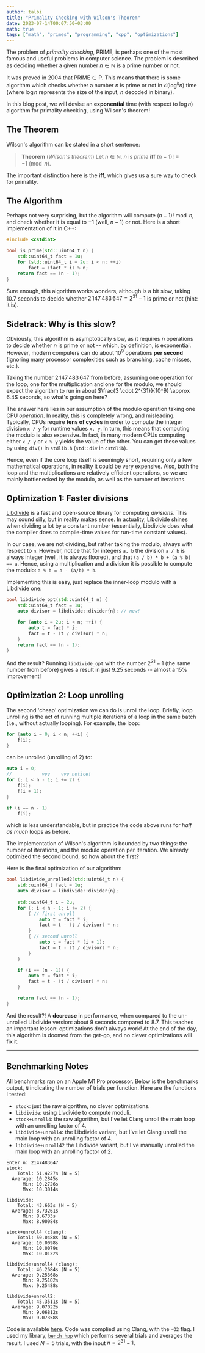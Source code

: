 ```yaml
---
author: talbi
title: "Primality Checking with Wilson's Theorem"
date: 2023-07-14T00:07:50+03:00
math: true
tags: ["math", "primes", "programming", "cpp", "optimizations"]
---
```


<!--more-->

The problem of *primality checking*, $\mathrm{PRIME}$, is perhaps one of the most famous and useful problems in computer science. The problem is described as deciding whether a given number $n \in \mathbb{N}$ is a prime number or not.

It was proved in 2004 that $\mathrm{PRIME} \in \mathsf{P}$. This means that there is some algorithm which checks whether a number $n$ is prime or not in $\mathcal{O}(\log^k n)$ time (where $\log n$ represents the size of the input, $n$ decoded in binary).

In this blog post, we will devise an **exponential** time (with respect to $\log n$) algorithm for primality checking, using Wilson's theorem!

## The Theorem

Wilson's algorithm can be stated in a short sentence:

> **Theorem** (*Wilson's theorem*) Let $n \in \mathbb{N}$. $n$ is *prime* **iff** $(n - 1)! \equiv -1 \pmod n$.

The important distinction here is the **iff**, which gives us a sure way to check for primality.

## The Algorithm

Perhaps not very surprising, but the algorithm will compute $(n - 1)! \bmod n$, and check whether it is equal to $-1$ (well, $n - 1$) or not. Here is a short implementation of it in C++:

```c++
#include <cstdint>

bool is_prime(std::uint64_t n) {
    std::uint64_t fact = 1u;
    for (std::uint64_t i = 2u; i < n; ++i)
        fact = (fact * i) % n;
    return fact == (n - 1);
}
```

Sure enough, this algorithm works wonders, although is a bit slow, taking 10.7 seconds to decide whether $2\, 147\, 483\, 647 = 2^{31} - 1$ is prime or not (hint: it is).

## Sidetrack: Why is this slow?

Obviously, this algorithm is asymptotically slow, as it requires $n$ operations to decide whether $n$ is prime or not -- which, by definition, is exponential. However, modern computers can do about $10^9$ operations **per second** (ignoring many processor complexities such as branching, cache misses, etc.).

Taking the number $2\, 147\, 483\, 647$ from before, assuming one operation for the loop, one for the multiplication and one for the modulo, we should expect the algorithm to run in about $\frac{3 \cdot 2^{31}}{10^9} \approx 6.4$ seconds, so what's going on here?

The answer here lies in our assumption of the modulo operation taking one CPU *operation*. In reality, this is completely wrong, and misleading. Typically, CPUs require **tens of cycles** in order to compute the integer division `x / y` for runtime values `x, y`. In turn, this means that computing the modulo is also expensive. In fact, in many modern CPUs computing either `x / y` or `x % y` yields the value of the other. You can get these values by using `div()` in `stdlib.h` (`std::div` in `cstdlib`).

Hence, even if the core loop itself is seemingly short, requiring only a few mathematical operations, in reality it could be very expensive. Also, both the loop and the multiplications are relatively efficient operations, so we are mainly bottlenecked by the modulo, as well as the number of iterations.

## Optimization 1: Faster divisions

[Libdivide](https://libdivide.com) is a fast and open-source library for computing *divisions*. This may sound silly, but in reality makes sense. In actuality, Libdivide shines when dividing a lot by a constant number (essentially, Libdivide does what the compiler does to compile-time values for run-time constant values).

In our case, we are not dividing, but rather taking the modulo, always with respect to `n`. However, notice that for integers `a, b` the division `a / b` is always integer (well, it is always floored), and that `(a / b) * b + (a % b) == a`. Hence, using a multiplication and a division it is possible to compute the modulo: `a % b = a - (a/b) * b`.

Implementing this is easy, just replace the inner-loop modulo with a Libdivide one:

```c++
bool libdivide_opt(std::uint64_t n) {
    std::uint64_t fact = 1u;
    auto divisor = libdivide::divider{n}; // new!

    for (auto i = 2u; i < n; ++i) {
        auto t = fact * i;
        fact = t - (t / divisor) * n;
    }
    return fact == (n - 1);
}
```

And the result? Running `libdivide_opt` with the number $2^{31} - 1$ (the same number from before) gives a result in just 9.25 seconds -- almost a 15% improvement!

## Optimization 2: Loop unrolling

The second 'cheap' optimization we can do is unroll the loop. Briefly, loop unrolling is the act of running multiple iterations of a loop in the same batch (i.e., without actually looping). For example, the loop:

```c++
for (auto i = 0; i < n; ++i) {
    f(i);
}
```
can be unrolled (unrolling of $2$) to:

```c++
auto i = 0;
//           vvv    vvv notice!
for (; i < n - 1; i += 2) {
    f(i);
    f(i + 1);
}

if (i == n - 1)
    f(i);
```
which is less understandable, but in practice the code above runs for *half as much* loops as before. 

The implementation of Wilson's algorithm is bounded by two things: the number of iterations, and the modulo operation per iteration. We already optimized the second bound, so how about the first?

Here is the final optimization of our algorithm:

```c++
bool libdivide_unrolled2(std::uint64_t n) {
    std::uint64_t fact = 1u;
    auto divisor = libdivide::divider{n};
    
    std::uint64_t i = 2u; 
    for (; i < n - 1; i += 2) {
        { // first unroll
            auto t = fact * i;
            fact = t - (t / divisor) * n;
        }
        { // second unroll
            auto t = fact * (i + 1);
            fact = t - (t / divisor) * n;
        }
    }

    if (i == (n - 1)) {
        auto t = fact * i;
        fact = t - (t / divisor) * n;
    }       

    return fact == (n - 1);
}
```

And the result?! A **decrease** in performance, when compared to the un-unrolled Libdivide version: about $9$ seconds compared to $8.7$. This teaches an important lesson: optimizations don't always work! At the end of the day, this algorithm is doomed from the get-go, and no clever optimizations will fix it.

---

## Benchmarking Notes

All benchmarks ran on an Apple M1 Pro processor. Below is the benchmarks output, `N` indicating the number of trials per function. Here are the functions I tested:

- `stock`: just the raw algorithm, no clever optimizations.
- `libdivide`: using Livdivide to compute moduli.
- `stock+unroll4`: the raw algorithm, but I've let Clang unroll the main loop with an unrolling factor of $4$.
- `libdivide+unroll4`: the Libdivide variant, but I've let Clang unroll the main loop with an unrolling factor of $4$.
- `libdivide+unroll42` the Libdivide variant, but I've manually unrolled the main loop with an unrolling factor of $2$.

```shell
Enter n: 2147483647
stock:
    Total: 51.4227s (N = 5)
  Average: 10.2845s
      Min: 10.2726s
      Max: 10.3014s

libdivide:
    Total: 43.663s (N = 5)
  Average: 8.73261s
      Min: 8.6733s
      Max: 8.90084s

stock+unroll4 (clang):
    Total: 50.0488s (N = 5)
  Average: 10.0098s
      Min: 10.0079s
      Max: 10.0122s

libdivide+unroll4 (clang):
    Total: 46.2684s (N = 5)
  Average: 9.25368s
      Min: 9.25102s
      Max: 9.25488s

libdivide+unroll2:
    Total: 45.3511s (N = 5)
  Average: 9.07022s
      Min: 9.06812s
      Max: 9.07358s
```

Code is available [here](wil.cpp). Code was complied using Clang, with the `-O2` flag. I used my library, [`bench.hpp`](https://github.com/talbii/bench.hpp) which performs several trials and averages the result. I used $N = 5$ trials, with the input $n = 2^{31} - 1$.

